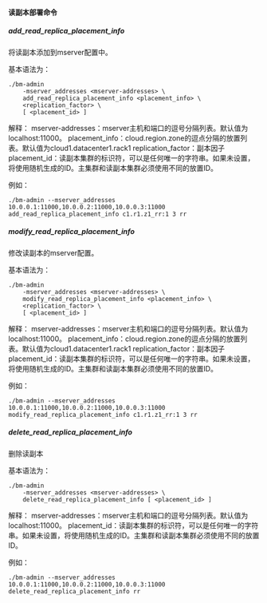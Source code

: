 #### **读副本部署命令**

##### **add_read_replica_placement_info**

将读副本添加到mserver配置中。

基本语法为：

```
./bm-admin
    -mserver_addresses <mserver-addresses> \
    add_read_replica_placement_info <placement_info> \
    <replication_factor> \
    [ <placement_id> ]
```

解释：
mserver-addresses：mserver主机和端口的逗号分隔列表。默认值为localhost:11000。
placement_info：cloud.region.zone的逗点分隔的放置列表。默认值为cloud1.datacenter1.rack1
replication_factor：副本因子
placement_id：读副本集群的标识符，可以是任何唯一的字符串。如果未设置，将使用随机生成的ID。主集群和读副本集群必须使用不同的放置ID。

例如：

```
./bm-admin --mserver_addresses 10.0.0.1:11000,10.0.0.2:11000,10.0.0.3:11000 add_read_replica_placement_info c1.r1.z1_rr:1 3 rr
```

##### **modify_read_replica_placement_info**

修改读副本的mserver配置。

基本语法为：

```
./bm-admin 
    -mserver_addresses <mserver-addresses> \
    modify_read_replica_placement_info <placement_info> \
    <replication_factor> \
    [ <placement_id> ]
```

解释：
mserver-addresses：mserver主机和端口的逗号分隔列表。默认值为localhost:11000。
placement_info：cloud.region.zone的逗点分隔的放置列表。默认值为cloud1.datacenter1.rack1
replication_factor：副本因子
placement_id：读副本集群的标识符，可以是任何唯一的字符串。如果未设置，将使用随机生成的ID。主集群和读副本集群必须使用不同的放置ID。

例如：

```
./bm-admin --mserver_addresses 10.0.0.1:11000,10.0.0.2:11000,10.0.0.3:11000 modify_read_replica_placement_info c1.r1.z1_rr:1 3 rr
```

##### **delete_read_replica_placement_info**

删除读副本

基本语法为：

```
./bm-admin 
    -mserver_addresses <mserver-addresses> \
    delete_read_replica_placement_info [ <placement_id> ]
```

解释：
mserver-addresses：mserver主机和端口的逗号分隔列表。默认值为localhost:11000。
placement_id：读副本集群的标识符，可以是任何唯一的字符串。如果未设置，将使用随机生成的ID。主集群和读副本集群必须使用不同的放置ID。

例如：

```
./bm-admin --mserver_addresses 10.0.0.1:11000,10.0.0.2:11000,10.0.0.3:11000 delete_read_replica_placement_info rr
```